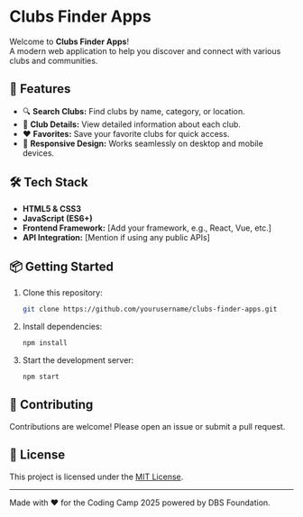 # Clubs Finder Apps

Welcome to **Clubs Finder Apps**!  
A modern web application to help you discover and connect with various clubs and communities.

## 🚀 Features

- 🔍 **Search Clubs:** Find clubs by name, category, or location.
- 📝 **Club Details:** View detailed information about each club.
- ❤️ **Favorites:** Save your favorite clubs for quick access.
- 📱 **Responsive Design:** Works seamlessly on desktop and mobile devices.

## 🛠️ Tech Stack

- **HTML5 & CSS3**
- **JavaScript (ES6+)**
- **Frontend Framework:** [Add your framework, e.g., React, Vue, etc.]
- **API Integration:** [Mention if using any public APIs]

## 📦 Getting Started

1. Clone this repository:
    ```bash
    git clone https://github.com/yourusername/clubs-finder-apps.git
    ```
2. Install dependencies:
    ```bash
    npm install
    ```
3. Start the development server:
    ```bash
    npm start
    ```

## 🤝 Contributing

Contributions are welcome! Please open an issue or submit a pull request.

## 📄 License

This project is licensed under the [MIT License](LICENSE).

---

Made with ❤️ for the Coding Camp 2025 powered by DBS Foundation.